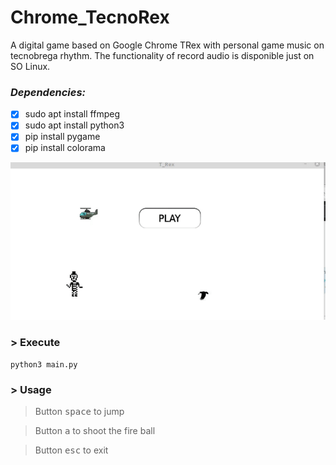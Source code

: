 # Chrome_TecnoRex
A digital game based on Google Chrome TRex with personal game music on tecnobrega rhythm. 
The functionality of record audio is disponible just on SO Linux.

###  *Dependencies:*
- [x] sudo apt install ffmpeg
- [x] sudo apt install python3
- [x] pip install pygame
- [x] pip install colorama

![](https://github.com/claudiorogerio/Chrome_TecnoRex/blob/main/img/1/chrome_video.gif)

### > Execute
```shell
python3 main.py
```

### > Usage
> Button <kbd>space</kbd> to jump

> Button <kbd>a</kbd> to shoot the fire ball

> Button <kbd>esc</kbd> to exit
